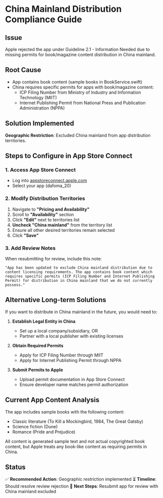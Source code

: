 # China Mainland Distribution Compliance Guide

## Issue
Apple rejected the app under Guideline 2.1 - Information Needed due to missing permits for book/magazine content distribution in China mainland.

## Root Cause
- App contains book content (sample books in BookService.swift)
- China requires specific permits for apps with book/magazine content:
  - ICP Filing Number from Ministry of Industry and Information Technology (MIIT)
  - Internet Publishing Permit from National Press and Publication Administration (NPPA)

## Solution Implemented
**Geographic Restriction**: Excluded China mainland from app distribution territories.

## Steps to Configure in App Store Connect

### 1. Access App Store Connect
- Log into [appstoreconnect.apple.com](https://appstoreconnect.apple.com)
- Select your app (dafoma_20)

### 2. Modify Distribution Territories
1. Navigate to **"Pricing and Availability"**
2. Scroll to **"Availability"** section
3. Click **"Edit"** next to territories list
4. **Uncheck "China mainland"** from the territory list
5. Ensure all other desired territories remain selected
6. Click **"Save"**

### 3. Add Review Notes
When resubmitting for review, include this note:
```
"App has been updated to exclude China mainland distribution due to content licensing requirements. The app contains book content which requires specific permits (ICP Filing Number and Internet Publishing Permit) for distribution in China mainland that we do not currently possess."
```

## Alternative Long-term Solutions

If you want to distribute in China mainland in the future, you would need to:

1. **Establish Legal Entity in China**
   - Set up a local company/subsidiary, OR
   - Partner with a local publisher with existing licenses

2. **Obtain Required Permits**
   - Apply for ICP Filing Number through MIIT
   - Apply for Internet Publishing Permit through NPPA

3. **Submit Permits to Apple**
   - Upload permit documentation in App Store Connect
   - Ensure developer name matches permit authorization

## Current App Content Analysis
The app includes sample books with the following content:
- Classic literature (To Kill a Mockingbird, 1984, The Great Gatsby)
- Science fiction (Dune)
- Romance (Pride and Prejudice)

All content is generated sample text and not actual copyrighted book content, but Apple treats any book-like content as requiring permits in China.

## Status
✅ **Recommended Action**: Geographic restriction implemented
⏳ **Timeline**: Should resolve review rejection
🔄 **Next Steps**: Resubmit app for review with China mainland excluded

